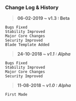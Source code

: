 ### Change Log & History

> **06-02-2019 ~ v1.3 : Beta**
		
	Bugs Fixed
	Stability Improved
	Major Core Changes
	Security Improved
	Blade Template Added

> **24-10-2018 ~ _v1.1 : Alpha_**

	Bugs Fixed
	Stability Improved
	Major Core Changes
	Security Improved

> **11-08-2018 ~ _v1.0 : Alpha_**

	First Made

